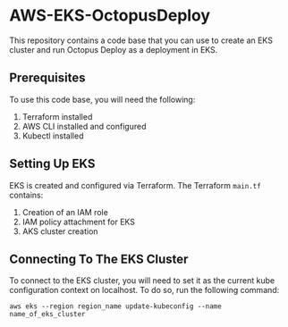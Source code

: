 # AWS-EKS-OctopusDeploy

This repository contains a code base that you can use to create an EKS cluster and run Octopus Deploy as a deployment in EKS.

## Prerequisites
To use this code base, you will need the following:
1. Terraform installed
2. AWS CLI installed and configured
3. Kubectl installed

## Setting Up EKS
EKS is created and configured via Terraform. The Terraform `main.tf` contains:
1. Creation of an IAM role
2. IAM policy attachment for EKS
3. AKS cluster creation

## Connecting To The EKS Cluster
To connect to the EKS cluster, you will need to set it as the current kube configuration context on localhost. To do so, run the following command:

```
aws eks --region region_name update-kubeconfig --name name_of_eks_cluster
```